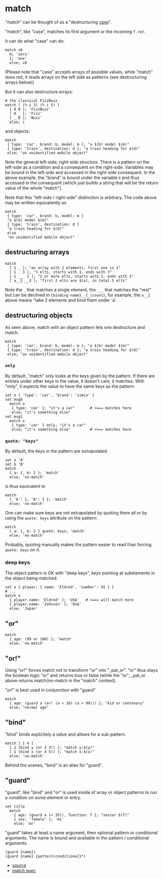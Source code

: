 
# match

"match" can be thought of as a "destructuring [case](case.md)".

"match", like "case", matches its first argument or the incoming `f.ret`.

It can do what "case" can do:
```
match v0
  0; 'zero'
  1; 'one'
  else; v0
```
(Please note that "case" accepts arrays of possible values, while "match"
does not, it reads arrays on the left side as patterns (see destructuring
arrays below))

But it can also destructure arrays:
```
# the classical FizzBuzz
match [ (% i 3) (% i 5) ]
  [ 0 0 ]; 'FizzBuzz'
  [ 0 _ ]; 'Fizz'
  [ _ 0 ]; 'Buzz'
  else; i
```
and objects:
```
match
 { type: 'car', brand: b, model: m }; "a $(b) model $(m)"
 { type: 'train', destination: d }; "a train heading for $(d)"
 else; "an unidentified mobile object"
```

Note the general left-side; right-side structure. There is a pattern on
the left-side as a condition and a consequent on the right-side. Variables
may be bound in the left-side and accessed in the right-side consequent.
In the above example, the "brand" is bound under the variable `b` and
thus accessed in the consequent (which just builds a string that will
be the return value of the whole "match").

Note that this "left-side / right-side" distinction is arbitrary. The
code above may be written equivalently as
```
match
 { type: 'car', brand: b, model: m }
 "a $(b) model $(m)"
 { type: 'train', destination: d }
 "a train heading for $(d)"
 else
 "an unidentified mobile object"
```

## destructuring arrays
```
match
  [ 1 _ ]; "an array with 2 elements, first one is 1"
  [ 1 _ 3 ]; "3 elts, starts with 1, ends with 3"
  [ 1 ___ 3 ]; "2 or more elts, starts with 1, ends with 3"
  [ a__2 __3 ]; "first 2 elts are $(a), in total 5 elts"
```
Note the `_` that matches a single element, the `___` that matches
the "rest" but can be declined in `{binding-name}__{_|count}`, for
example, the `a__2` above means "take 2 elements and bind them under 'a'.

## destructuring objects

As seen above, match with an object pattern lets one destructure and match.
```
match
 { type: 'car', brand: b, model: m }; "a $(b) model $(m)"
 { type: 'train', destination: d }; "a train heading for $(d)"
 else; "an unidentified mobile object"
```

### `only`

By default, "match" only looks at the keys given by the pattern. If there
are entries under other keys in the value, it doesn't care, it matches.
With "only", it expects the value to have the same keys as the pattern.
```
set o { 'type': 'car', 'brand': 'simca' }
set msg0
  match o
   { type: 'car' }; "it's a car"       # <=== matches here
   else; "it's something else"
set msg1
  match o
   { type: 'car' } only; "it's a car"
   else; "it's something else"         # <=== matches here
```

### `quote: "keys"`

By default, the keys in the pattern are extrapolated.
```
set a 'A'
set b 'B'
match
  { a: 1, b: 2 }; 'match'
  else; 'no-match'
```
is thus equivalent to
```
match
  { 'A': 1, 'B': 2 }; 'match'
  else; 'no-match'
```

One can make sure keys are not extrapolated by quoting them all or by
using the `quote: keys` attribute on the pattern:
```
match
  { a: 1, b: 2 } quote: keys; 'match'
  else; 'no-match'
```

Probably, quoting manually makes the pattern easier to read than forcing
`quote: keys` on it.

### deep keys

The object pattern is OK with "deep keys", keys pointing at subelements
in the object being matched.
```
set o { player: { name: 'Eldred', 'number': 55 } }
# ...
match o
  { player.name: 'Eldred' }; 'USA'   # <=== will match here
  { player.name: 'Johnson' }; 'USA'
  else; 'Japan'
```

## "or"

```
match
  { age: (99 or 100) }; 'match'
  else; 'no-match'
```

## "or!"

Using "or!" forces match not to transform "or" into "_pat_or". "or" thus
stays the boolean logic "or" and returns true or false (while the "or",
_pat_or above returns match/no-match in the "match" context).

"or!" is best used in conjunction with "guard"
```
match
  { age: (guard a (or! (a < 10) (a > 99))) }; "kid or centenary"
  else; "normal age"
```

## "bind"

"bind" binds explicitely a value and allows for a sub-pattern.
```
match [ 1 4 ]
  [ 1 (bind y (or 2 3)) ]; "match y:$(y)"
  [ 1 (bind x (or 4 5)) ]; "match x:$(x)"
  else; 'no-match'
```

Behind the scenes, "bind" is an alias for "guard".

## "guard"

"guard", like "bind" and "or" is used inside of array or object patterns
to run a condition on some element or entry.
```
set title
  match
    { age: (guard a (> 35)), function: f }; "senior $(f)"
    { sex: 'female' }; 'ms'
    else; 'mr'
```

"guard" takes at least a name argument, then optional pattern or
conditional arguments. The name is bound and available in the pattern /
conditional arguments.
```
(guard {name})
(guard {name} {pattern|conditional}*)
```


* [source](https://github.com/floraison/flor/tree/master/lib/flor/pcore/match.rb)
* [match spec](https://github.com/floraison/flor/tree/master/spec/pcore/match_spec.rb)


